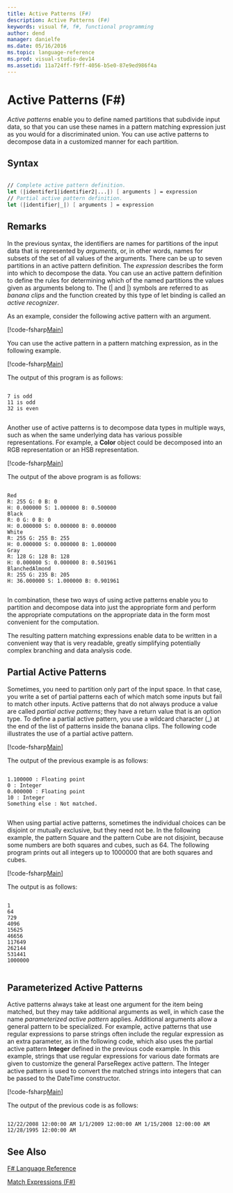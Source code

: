 ```yaml
---
title: Active Patterns (F#)
description: Active Patterns (F#)
keywords: visual f#, f#, functional programming
author: dend
manager: danielfe
ms.date: 05/16/2016
ms.topic: language-reference
ms.prod: visual-studio-dev14
ms.assetid: 11a724ff-f9ff-4056-b5e0-87e9ed986f4a 
---
```


# Active Patterns (F#)

*Active patterns* enable you to define named partitions that subdivide input data, so that you can use these names in a pattern matching expression just as you would for a discriminated union. You can use active patterns to decompose data in a customized manner for each partition.


## Syntax



```fsharp

// Complete active pattern definition.
let (|identifer1|identifier2|...|) [ arguments ] = expression
// Partial active pattern definition.
let (|identifier|_|) [ arguments ] = expression


```



## Remarks
In the previous syntax, the identifiers are names for partitions of the input data that is represented by *arguments*, or, in other words, names for subsets of the set of all values of the arguments. There can be up to seven partitions in an active pattern definition. The *expression* describes the form into which to decompose the data. You can use an active pattern definition to define the rules for determining which of the named partitions the values given as arguments belong to. The (| and |) symbols are referred to as *banana clips* and the function created by this type of let binding is called an *active recognizer*.

As an example, consider the following active pattern with an argument.

[!code-fsharp[Main](snippets/fslangref2/snippet5001.fs)]

You can use the active pattern in a pattern matching expression, as in the following example.

[!code-fsharp[Main](snippets/fslangref2/snippet5002.fs)]

The output of this program is as follows:


```

7 is odd
11 is odd
32 is even


```


Another use of active patterns is to decompose data types in multiple ways, such as when the same underlying data has various possible representations. For example, a **Color** object could be decomposed into an RGB representation or an HSB representation.

[!code-fsharp[Main](snippets/fslangref2/snippet5003.fs)]

The output of the above program is as follows:

```

Red
R: 255 G: 0 B: 0
H: 0.000000 S: 1.000000 B: 0.500000
Black
R: 0 G: 0 B: 0
H: 0.000000 S: 0.000000 B: 0.000000
White
R: 255 G: 255 B: 255
H: 0.000000 S: 0.000000 B: 1.000000
Gray
R: 128 G: 128 B: 128
H: 0.000000 S: 0.000000 B: 0.501961
BlanchedAlmond
R: 255 G: 235 B: 205
H: 36.000000 S: 1.000000 B: 0.901961


```



In combination, these two ways of using active patterns enable you to partition and decompose data into just the appropriate form and perform the appropriate computations on the appropriate data in the form most convenient for the computation.

The resulting pattern matching expressions enable data to be written in a convenient way that is very readable, greatly simplifying potentially complex branching and data analysis code.


## Partial Active Patterns
Sometimes, you need to partition only part of the input space. In that case, you write a set of partial patterns each of which match some inputs but fail to match other inputs. Active patterns that do not always produce a value are called *partial active patterns*; they have a return value that is an option type. To define a partial active pattern, you use a wildcard character (_) at the end of the list of patterns inside the banana clips. The following code illustrates the use of a partial active pattern.

[!code-fsharp[Main](snippets/fslangref2/snippet5004.fs)]

The output of the previous example is as follows:

```

1.100000 : Floating point
0 : Integer
0.000000 : Floating point
10 : Integer
Something else : Not matched.


```

When using partial active patterns, sometimes the individual choices can be disjoint or mutually exclusive, but they need not be. In the following example, the pattern Square and the pattern Cube are not disjoint, because some numbers are both squares and cubes, such as 64. The following program prints out all integers up to 1000000 that are both squares and cubes.

[!code-fsharp[Main](snippets/fslangref2/snippet5005.fs)]

The output is as follows:


```

1
64
729
4096
15625
46656
117649
262144
531441
1000000


```

## Parameterized Active Patterns
Active patterns always take at least one argument for the item being matched, but they may take additional arguments as well, in which case the name *parameterized active pattern* applies. Additional arguments allow a general pattern to be specialized. For example, active patterns that use regular expressions to parse strings often include the regular expression as an extra parameter, as in the following code, which also uses the partial active pattern **Integer** defined in the previous code example. In this example, strings that use regular expressions for various date formats are given to customize the general ParseRegex active pattern. The Integer active pattern is used to convert the matched strings into integers that can be passed to the DateTime constructor.

[!code-fsharp[Main](snippets/fslangref2/snippet5006.fs)]

The output of the previous code is as follows:


```

12/22/2008 12:00:00 AM 1/1/2009 12:00:00 AM 1/15/2008 12:00:00 AM 12/28/1995 12:00:00 AM

```

## See Also
[F&#35; Language Reference](FSharp-Language-Reference.md)

[Match Expressions &#40;F&#35;&#41;](Match-Expressions-%5BFSharp%5D.md)

